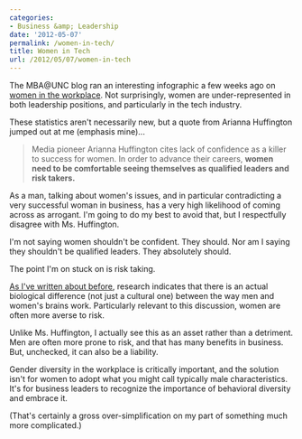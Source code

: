 ```yaml
---
categories:
- Business &amp; Leadership
date: '2012-05-07'
permalink: /women-in-tech/
title: Women in Tech
url: /2012/05/07/women-in-tech
---
```


The MBA@UNC blog ran an interesting infographic a few weeks ago on <a href="http://onlinemba.unc.edu/mba-at-unc-blog/women-at-work-infographic/">women in the workplace</a>. Not surprisingly, women are under-represented in both leadership positions, and particularly in the tech industry.

These statistics aren't necessarily new, but a quote from Arianna Huffington jumped out at me (emphasis mine)...

<blockquote>Media pioneer Arianna Huffington cites lack of confidence as a killer to success for women.  In order to advance their careers, <strong>women need to be comfortable seeing themselves as qualified leaders and risk takers.</strong></blockquote>

As a man, talking about women's issues, and in particular contradicting a very successful woman in business, has a very high likelihood of coming across as arrogant. I'm going to do my best to avoid that, but I respectfully disagree with Ms. Huffington.
<!--more-->
I'm not saying women shouldn't be confident. They should. Nor am I saying they shouldn't be qualified leaders. They absolutely should.

The point I'm on stuck on is risk taking.

<a href="https://gomakethings.com/gender-differences-and-leadership/">As I've written about before</a>, research indicates that there is an actual biological difference (not just a cultural one) between the way men and women's brains work. Particularly relevant to this discussion, women are often more averse to risk.

Unlike Ms. Huffington, I actually see this as an asset rather than a detriment. Men are often more prone to risk, and that has many benefits in business. But, unchecked, it can also be a liability.

Gender diversity in the workplace is critically important, and the solution isn't for women to adopt what you might call typically male characteristics. It's for business leaders to recognize the importance of behavioral diversity and embrace it.

(That's certainly a gross over-simplification on my part of something much more complicated.)